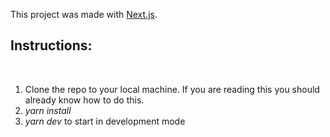 This project was made with [Next.js](https://nextjs.org/).

## Instructions:
<br />
<ol>
  <li>Clone the repo to your local machine. If you are reading this you should already know how to do this.</li>
  <li> <i> yarn install </i> </li>
  <li> <i> yarn dev </i/> to start in development mode</li>
</ol>
